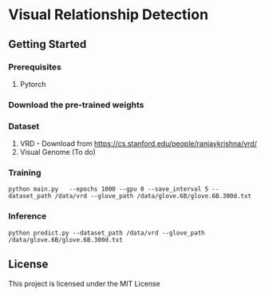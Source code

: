 # Visual Relationship Detection

## Getting Started
### Prerequisites
1. Pytorch

### Download the pre-trained weights

### Dataset
1) VRD - Download from  https://cs.stanford.edu/people/ranjaykrishna/vrd/
2) Visual Genome (To do)

 
### Training
```
python main.py   --epochs 1000 --gpu 0 --save_interval 5 --dataset_path /data/vrd --glove_path /data/glove.6B/glove.6B.300d.txt
```

### Inference
```
python predict.py --dataset_path /data/vrd --glove_path /data/glove.6B/glove.6B.300d.txt
```

## License
This project is licensed under the MIT License 

